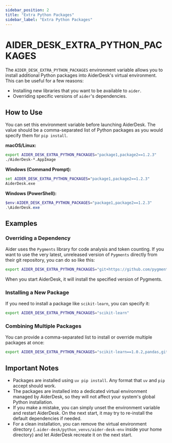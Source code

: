 ```yaml
---
sidebar_position: 2
title: "Extra Python Packages"
sidebar_label: "Extra Python Packages"
---
```


# AIDER_DESK_EXTRA_PYTHON_PACKAGES

The `AIDER_DESK_EXTRA_PYTHON_PACKAGES` environment variable allows you to install additional Python packages into AiderDesk's virtual environment. This can be useful for a few reasons:

-   Installing new libraries that you want to be available to `aider`.
-   Overriding specific versions of `aider`'s dependencies.

## How to Use

You can set this environment variable before launching AiderDesk. The value should be a comma-separated list of Python packages as you would specify them for `pip install`.

**macOS/Linux:**

```sh
export AIDER_DESK_EXTRA_PYTHON_PACKAGES="package1,package2==1.2.3"
./AiderDesk-*.AppImage
```

**Windows (Command Prompt):**

```cmd
set AIDER_DESK_EXTRA_PYTHON_PACKAGES="package1,package2==1.2.3"
AiderDesk.exe
```

**Windows (PowerShell):**

```powershell
$env:AIDER_DESK_EXTRA_PYTHON_PACKAGES="package1,package2==1.2.3"
.\AiderDesk.exe
```

## Examples

### Overriding a Dependency

Aider uses the `Pygments` library for code analysis and token counting. If you want to use the very latest, unreleased version of `Pygments` directly from their git repository, you can do so like this:

```sh
export AIDER_DESK_EXTRA_PYTHON_PACKAGES="git+https://github.com/pygments/pygments.git@master"
```

When you start AiderDesk, it will install the specified version of Pygments.

### Installing a New Package

If you need to install a package like `scikit-learn`, you can specify it:

```sh
export AIDER_DESK_EXTRA_PYTHON_PACKAGES="scikit-learn"
```

### Combining Multiple Packages

You can provide a comma-separated list to install or override multiple packages at once:

```sh
export AIDER_DESK_EXTRA_PYTHON_PACKAGES="scikit-learn==1.0.2,pandas,git+https://github.com/pygments/pygments.git@master"
```

## Important Notes

-   Packages are installed using `uv pip install`. Any format that `uv` and `pip` accept should work.
-   The packages are installed into a dedicated virtual environment managed by AiderDesk, so they will not affect your system's global Python installation.
-   If you make a mistake, you can simply unset the environment variable and restart AiderDesk. On the next start, it may try to re-install the default dependencies if needed.
-   For a clean installation, you can remove the virtual environment directory (`.aider-desk/python_venvs/aider-desk-env` inside your home directory) and let AiderDesk recreate it on the next start.
